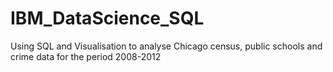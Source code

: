 # IBM_DataScience_SQL
Using SQL and Visualisation to analyse Chicago census, public schools and crime data for the period 2008-2012
